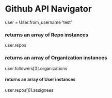 # Github API Navigator
user = User.from_username 'test'

### returns an array of Repo instances
user.repos


### returns an array of Organization instances
user.followers[0].organizations

#### returns an array of User instances
user.repos[0].assignees
